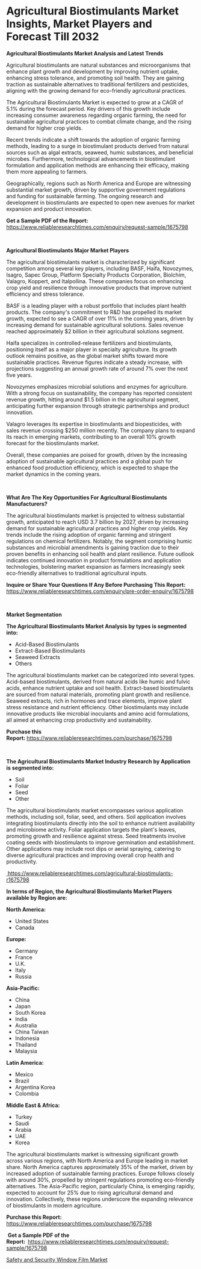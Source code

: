 <p><h1>Agricultural Biostimulants Market Insights, Market Players and Forecast Till 2032</h1></p><p><strong>Agricultural Biostimulants Market Analysis and Latest Trends</strong></p>
<p><p>Agricultural biostimulants are natural substances and microorganisms that enhance plant growth and development by improving nutrient uptake, enhancing stress tolerance, and promoting soil health. They are gaining traction as sustainable alternatives to traditional fertilizers and pesticides, aligning with the growing demand for eco-friendly agricultural practices.</p><p>The Agricultural Biostimulants Market is expected to grow at a CAGR of 5.1% during the forecast period. Key drivers of this growth include increasing consumer awareness regarding organic farming, the need for sustainable agricultural practices to combat climate change, and the rising demand for higher crop yields. </p><p>Recent trends indicate a shift towards the adoption of organic farming methods, leading to a surge in biostimulant products derived from natural sources such as algal extracts, seaweed, humic substances, and beneficial microbes. Furthermore, technological advancements in biostimulant formulation and application methods are enhancing their efficacy, making them more appealing to farmers. </p><p>Geographically, regions such as North America and Europe are witnessing substantial market growth, driven by supportive government regulations and funding for sustainable farming. The ongoing research and development in biostimulants are expected to open new avenues for market expansion and product innovation.</p></p>
<p><strong>Get a Sample PDF of the Report:&nbsp;</strong> <a href="https://www.reliableresearchtimes.com/enquiry/request-sample/1675798?utm_campaign=2196&utm_medium=2&utm_source=Github&utm_content=ia&utm_term=01042025&utm_id=agricultural-biostimulants">https://www.reliableresearchtimes.com/enquiry/request-sample/1675798</a></p>
<p>&nbsp;</p>
<p><strong>Agricultural Biostimulants Major Market Players</strong></p>
<p><p>The agricultural biostimulants market is characterized by significant competition among several key players, including BASF, Haifa, Novozymes, Isagro, Sapec Group, Platform Specialty Products Corporation, Biolchim, Valagro, Koppert, and Italpollina. These companies focus on enhancing crop yield and resilience through innovative products that improve nutrient efficiency and stress tolerance.</p><p>BASF is a leading player with a robust portfolio that includes plant health products. The company's commitment to R&D has propelled its market growth, expected to see a CAGR of over 11% in the coming years, driven by increasing demand for sustainable agricultural solutions. Sales revenue reached approximately $2 billion in their agricultural solutions segment.</p><p>Haifa specializes in controlled-release fertilizers and biostimulants, positioning itself as a major player in specialty agriculture. Its growth outlook remains positive, as the global market shifts toward more sustainable practices. Revenue figures indicate a steady increase, with projections suggesting an annual growth rate of around 7% over the next five years.</p><p>Novozymes emphasizes microbial solutions and enzymes for agriculture. With a strong focus on sustainability, the company has reported consistent revenue growth, hitting around $1.5 billion in the agricultural segment, anticipating further expansion through strategic partnerships and product innovation.</p><p>Valagro leverages its expertise in biostimulants and biopesticides, with sales revenue crossing $250 million recently. The company plans to expand its reach in emerging markets, contributing to an overall 10% growth forecast for the biostimulants market.</p><p>Overall, these companies are poised for growth, driven by the increasing adoption of sustainable agricultural practices and a global push for enhanced food production efficiency, which is expected to shape the market dynamics in the coming years.</p></p>
<p>&nbsp;</p>
<p><strong>What Are The Key Opportunities For Agricultural Biostimulants Manufacturers?</strong></p>
<p><p>The agricultural biostimulants market is projected to witness substantial growth, anticipated to reach USD 3.7 billion by 2027, driven by increasing demand for sustainable agricultural practices and higher crop yields. Key trends include the rising adoption of organic farming and stringent regulations on chemical fertilizers. Notably, the segment comprising humic substances and microbial amendments is gaining traction due to their proven benefits in enhancing soil health and plant resilience. Future outlook indicates continued innovation in product formulations and application technologies, bolstering market expansion as farmers increasingly seek eco-friendly alternatives to traditional agricultural inputs.</p></p>
<p><strong>Inquire or Share Your Questions If Any Before Purchasing This Report:</strong> <a href="https://www.reliableresearchtimes.com/enquiry/pre-order-enquiry/1675798?utm_campaign=2196&utm_medium=2&utm_source=Github&utm_content=ia&utm_term=01042025&utm_id=agricultural-biostimulants">https://www.reliableresearchtimes.com/enquiry/pre-order-enquiry/1675798</a></p>
<p>&nbsp;</p>
<p><strong>Market Segmentation</strong></p>
<p><strong>The Agricultural Biostimulants Market Analysis by types is segmented into:</strong></p>
<p><ul><li>Acid-Based Biostimulants</li><li>Extract-Based Biostimulants</li><li>Seaweed Extracts</li><li>Others</li></ul></p>
<p><p>The agricultural biostimulants market can be categorized into several types. Acid-based biostimulants, derived from natural acids like humic and fulvic acids, enhance nutrient uptake and soil health. Extract-based biostimulants are sourced from natural materials, promoting plant growth and resilience. Seaweed extracts, rich in hormones and trace elements, improve plant stress resistance and nutrient efficiency. Other biostimulants may include innovative products like microbial inoculants and amino acid formulations, all aimed at enhancing crop productivity and sustainability.</p></p>
<p><strong>Purchase this Report:&nbsp;</strong><a href="https://www.reliableresearchtimes.com/purchase/1675798?utm_campaign=2196&utm_medium=2&utm_source=Github&utm_content=ia&utm_term=01042025&utm_id=agricultural-biostimulants">https://www.reliableresearchtimes.com/purchase/1675798</a></p>
<p>&nbsp;</p>
<p><strong>The Agricultural Biostimulants Market Industry Research by Application is segmented into:</strong></p>
<p><ul><li>Soil</li><li>Foliar</li><li>Seed</li><li>Other</li></ul></p>
<p><p>The agricultural biostimulants market encompasses various application methods, including soil, foliar, seed, and others. Soil application involves integrating biostimulants directly into the soil to enhance nutrient availability and microbiome activity. Foliar application targets the plant's leaves, promoting growth and resilience against stress. Seed treatments involve coating seeds with biostimulants to improve germination and establishment. Other applications may include root dips or aerial spraying, catering to diverse agricultural practices and improving overall crop health and productivity.</p></p>
<p><a href="https://www.reliableresearchtimes.com/agricultural-biostimulants-r1675798?utm_campaign=2196&utm_medium=2&utm_source=Github&utm_content=ia&utm_term=01042025&utm_id=agricultural-biostimulants">&nbsp;https://www.reliableresearchtimes.com/agricultural-biostimulants-r1675798</a></p>
<p><strong>In terms of Region, the Agricultural Biostimulants Market Players available by Region are:</strong></p>
<p>
    <p> <strong> North America: </strong>
        <ul>
            <li>United States</li>
            <li>Canada</li>
        </ul>
        </p> 
    <p> <strong> Europe: </strong>
        <ul>
            <li>Germany</li>
            <li>France</li>
            <li>U.K.</li>
            <li>Italy</li>
            <li>Russia</li>
        </ul>
        </p> 
    <p> <strong> Asia-Pacific: </strong>
        <ul>
            <li>China</li>
            <li>Japan</li>
            <li>South Korea</li>
            <li>India</li>
            <li>Australia</li>
            <li>China Taiwan</li>
            <li>Indonesia</li>
            <li>Thailand</li>
            <li>Malaysia</li>
        </ul>
        </p> 
    <p> <strong> Latin America: </strong>
        <ul>
            <li>Mexico</li>
            <li>Brazil</li>
            <li>Argentina Korea</li>
            <li>Colombia</li>
        </ul>
        </p> 
    <p> <strong> Middle East & Africa: </strong>
        <ul>
            <li>Turkey</li>
            <li>Saudi</li>
            <li>Arabia</li>
            <li>UAE</li>
            <li>Korea</li>
        </ul>
    </p>
    </p>
<p><p>The agricultural biostimulants market is witnessing significant growth across various regions, with North America and Europe leading in market share. North America captures approximately 35% of the market, driven by increased adoption of sustainable farming practices. Europe follows closely with around 30%, propelled by stringent regulations promoting eco-friendly alternatives. The Asia-Pacific region, particularly China, is emerging rapidly, expected to account for 25% due to rising agricultural demand and innovation. Collectively, these regions underscore the expanding relevance of biostimulants in modern agriculture.</p></p>
<p><strong>Purchase this Report: </strong><a href="https://www.reliableresearchtimes.com/purchase/1675798?utm_campaign=2196&utm_medium=2&utm_source=Github&utm_content=ia&utm_term=01042025&utm_id=agricultural-biostimulants">https://www.reliableresearchtimes.com/purchase/1675798</a></p>
<p>&nbsp;<strong>Get a Sample PDF of the Report:&nbsp;&nbsp;</strong><a href="https://www.reliableresearchtimes.com/enquiry/request-sample/1675798?utm_campaign=2196&utm_medium=2&utm_source=Github&utm_content=ia&utm_term=01042025&utm_id=agricultural-biostimulants">https://www.reliableresearchtimes.com/enquiry/request-sample/1675798</a></p>
<p><strong></strong></p>
<p><p><a href="https://github.com/MariaWashington76/Market-Research-Report-List-2/blob/main/safety-and-security-window-film-market.md?utm_campaign=2196&utm_medium=2&utm_source=Github&utm_content=ia&utm_term=01042025&utm_id=agricultural-biostimulants">Safety and Security Window Film Market</a></p></p>